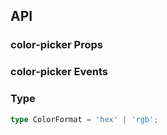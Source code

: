 ## API

### color-picker Props

<field-table :data="colorPickerProps"/>

### color-picker Events

<field-table :data="colorPickerEvents" type="emits" />

### Type

```typescript
type ColorFormat = 'hex' | 'rgb';
```

<script setup>
import { ref } from 'vue';

const colorPickerProps = ref([
  {
    name: 'model-value (v-model)',
    desc: '绑定值',
    type: 'string',
    value: '-',
  },
  {
    name: 'default-value',
    desc: '默认值（非受控状态）',
    type: 'string',
    value: "''",
  },
  {
    name: 'format',
    desc: '颜色值的格式',
    type: "ColorFormat",
    value: "'hex'",
  },
  {
    name: 'size',
    desc: '尺寸',
    type: "Size（参见Button）",
    value: "'medium'",
  },
  {
    name: 'show-text',
    desc: '显示颜色值',
    type: 'boolean',
    value: 'false',
  },
  {
    name: 'show-history',
    desc: '显示历史颜色',
    type: 'boolean',
    value: 'false',
  },
  {
    name: 'show-preset',
    desc: '显示预设颜色',
    type: 'boolean',
    value: 'false',
  },
  {
    name: 'disabled',
    desc: '禁用',
    type: 'boolean',
    value: 'false',
  },
  {
    name: 'disabled-alpha',
    desc: '禁用透明通道',
    type: 'boolean',
    value: 'false',
  },
  {
    name: 'hide-trigger',
    desc: '没有触发元素，只显示颜色面板',
    type: 'boolean',
    value: 'false',
  },
  {
    name: 'trigger-props',
    desc: '接受所有 Trigger 组件的Props',
    type: 'TriggerProps',
    value: '-',
  },
  {
    name: 'history-colors',
    desc: '历史颜色的颜色数组',
    type: 'string[]',
    value: '-',
  },
  {
    name: 'preset-colors',
    desc: '预设颜色的颜色数组',
    type: 'string[]',
    value: '-',
  },
]);

const colorPickerEvents = ref([
  {
    name: 'change',
    desc: '颜色值改变时触发',
    type: 'value: string',
    value: '-',
  },
  {
    name: 'popup-visible-change',
    desc: '颜色面板展开和收起时触发',
    type: 'visible: boolean,\nvalue: string',
    value: '-',
  },
]);
</script>
